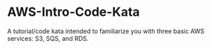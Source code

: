 AWS-Intro-Code-Kata
===================

A tutorial/code kata intended to familiarize you with three basic AWS services: S3, SQS, and RDS.
